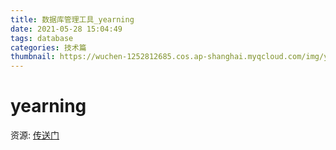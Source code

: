 ```yaml
---
title: 数据库管理工具_yearning
date: 2021-05-28 15:04:49
tags: database
categories: 技术篇
thumbnail: https://wuchen-1252812685.cos.ap-shanghai.myqcloud.com/img/yearning/20210301141127.png
---
```


# yearning

资源:
[传送门](http://yearning.io/)
